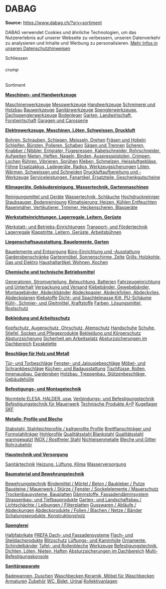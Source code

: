 # DABAG

**Source:** https://www.dabag.ch/?srv=sortiment

DABAG verwendet Cookies und ähnliche Technologien, um das Nutzererlebnis auf unserer Webseite zu verbessern, unseren Datenverkehr zu analysieren und Inhalte und Werbung zu personalisieren. [Mehr Infos in unseren Datenschutzhinweisen](https://www.dabag.ch/?srv=cms&rub=438)

Schliessen

###### crump

Sortiment

[**Maschinen- und Handwerkzeuge**](https://www.dabag.ch/?srv=sortiment&tenId=3)

[Maschinenwerkzeuge](https://www.dabag.ch/?srv=sortiment&tenid=3&rub=100000) [Messwerkzeuge](https://www.dabag.ch/?srv=sortiment&tenid=3&rub=103000) [Handwerkzeuge](https://www.dabag.ch/?srv=sortiment&tenid=3&rub=104000) [Schreinerei und Holzbau](https://www.dabag.ch/?srv=sortiment&tenid=3&rub=125000) [Bauwerkzeuge](https://www.dabag.ch/?srv=sortiment&tenid=3&rub=121000) [Sanitärwerkzeuge](https://www.dabag.ch/?srv=sortiment&tenid=3&rub=124000) [Spenglerwerkzeuge, Dachspenglerwerkzeuge](https://www.dabag.ch/?srv=sortiment&tenid=3&rub=123000) [Bodenleger](https://www.dabag.ch/?srv=sortiment&tenid=3&rub=100002347) [Garten, Landwirtschaft, Forstwirtschaft](https://www.dabag.ch/?srv=sortiment&tenid=3&rub=100065301) [Garagen und Carosserie](https://www.dabag.ch/?srv=sortiment&tenid=3&rub=128000)

[**Elektrowerkzeuge, Maschinen, Löten, Schweissen, Druckluft**](https://www.dabag.ch/?srv=sortiment&tenId=43)

[Bohren, Schrauben, Schlagen, Meisseln, Drehen](https://www.dabag.ch/?srv=sortiment&tenid=43&rub=100001849) [Fräsen und Hobeln](https://www.dabag.ch/?srv=sortiment&tenid=43&rub=202000) [Schleifen, Bürsten, Polieren, Schaben](https://www.dabag.ch/?srv=sortiment&tenid=43&rub=203000) [Sägen und Trennen](https://www.dabag.ch/?srv=sortiment&tenid=43&rub=100001852) [Scheren, Knabber / Nibbler, Entgrater, Fügepressen, Kabelschneider, Rohrschneider, Aufweiten](https://www.dabag.ch/?srv=sortiment&tenid=43&rub=100001853) [Nieten, Heften, Nageln, Binden, Auspresspistolen, Crimpen, Lochen](https://www.dabag.ch/?srv=sortiment&tenid=43&rub=100081348) [Rühren, Vibrieren, Sprühen](https://www.dabag.ch/?srv=sortiment&tenid=43&rub=100081349) [Kleben, Schmelzen, Heissluftgebläse, Föhne](https://www.dabag.ch/?srv=sortiment&tenid=43&rub=206000) [Ersatzakkus, Ladegeräte, Radios, Werkzeugsicherungen](https://www.dabag.ch/?srv=sortiment&tenid=43&rub=201000) [Löten, Wärmen, Schweissen und Schneiden](https://www.dabag.ch/?srv=sortiment&tenid=43&rub=100001861) [Druckluftaufbereitung und -Werkzeuge](https://www.dabag.ch/?srv=sortiment&tenid=43&rub=100081235) [Serviceleistungen, Fanartikel, Ersatzteile, Geschenkgutscheine](https://www.dabag.ch/?srv=sortiment&tenid=43&rub=100059242)

[**Klimageräte, Gebäudereinigung, Wassertechnik, Gartenmaschinen**](https://www.dabag.ch/?srv=sortiment&tenId=35)

[Reinigungsmittel und Geräte](https://www.dabag.ch/?srv=sortiment&tenid=35&rub=308000) [Wassertechnik, Schläuche](https://www.dabag.ch/?srv=sortiment&tenid=35&rub=305000) [Hochdruckreiniger](https://www.dabag.ch/?srv=sortiment&tenid=35&rub=100001858) [Staubsauger, Bodenreinigung](https://www.dabag.ch/?srv=sortiment&tenid=35&rub=100001856) [Klimatisierung: Heizen, Kühlen Entfeuchten](https://www.dabag.ch/?srv=sortiment&tenid=35&rub=100001859) [Rasenmäher, Vertikutierer, Trimmer, Heckenscheren, Blasgeräte](https://www.dabag.ch/?srv=sortiment&tenid=35&rub=100001888)

[**Werkstatteinrichtungen, Lagerregale, Leitern, Gerüste**](https://www.dabag.ch/?srv=sortiment&tenId=5)

[Werkstatt- und Betriebs-Einrichtungen](https://www.dabag.ch/?srv=sortiment&tenid=5&rub=400000) [Transport- und Fördertechnik](https://www.dabag.ch/?srv=sortiment&tenid=5&rub=100018579) [Lagerregale](https://www.dabag.ch/?srv=sortiment&tenid=5&rub=100016904) [Klapptritte, Leitern, Gerüste, Arbeitsbühnen](https://www.dabag.ch/?srv=sortiment&tenid=5&rub=100009799)

[**Liegenschaftsausstattung, Bauelemente, Garten**](https://www.dabag.ch/?srv=sortiment&tenId=195)

[Bauelemente und Entsorgung](https://www.dabag.ch/?srv=sortiment&tenid=195&rub=100008839) [Büro-Einrichtung und -Ausstattung](https://www.dabag.ch/?srv=sortiment&tenid=195&rub=350000) [Garderobenschränke](https://www.dabag.ch/?srv=sortiment&tenid=195&rub=100017924) [Gartenmöbel, Sonnenschirme, Zelte](https://www.dabag.ch/?srv=sortiment&tenid=195&rub=100016636) [Grills: Holzkohle, Gas und Elektro](https://www.dabag.ch/?srv=sortiment&tenid=195&rub=100065302) [Haushaltartikel: Wohnen, Kochen](https://www.dabag.ch/?srv=sortiment&tenid=195&rub=100052722)

[**Chemische und technische Betriebsmittel**](https://www.dabag.ch/?srv=sortiment&tenId=324)

[Generatoren, Stromverteilung, Beleuchtung, Batterien](https://www.dabag.ch/?srv=sortiment&tenid=324&rub=100064845) [Fahrzeugeinrichtung und Unterhalt](https://www.dabag.ch/?srv=sortiment&tenid=324&rub=100016912) [Verpackung und Versand](https://www.dabag.ch/?srv=sortiment&tenid=324&rub=100010171) [Klebebänder, Gewebebänder, Montagebänder, Abdeckbänder](https://www.dabag.ch/?srv=sortiment&tenid=324&rub=853) [Abdeckpapier, Abdeckfolien, Abdeckvlies, Abdeckplanen](https://www.dabag.ch/?srv=sortiment&tenid=324&rub=100075427) [Klebstoffe](https://www.dabag.ch/?srv=sortiment&tenid=324&rub=303000) [Dicht- und Spachtelmasse Kitt, PU-Schäume](https://www.dabag.ch/?srv=sortiment&tenid=324&rub=100075197) [Kühl-, Schmier- und Gleitmittel, Kraftstoffe](https://www.dabag.ch/?srv=sortiment&tenid=324&rub=304000) [Farben, Lösungsmittel, Rostschutz](https://www.dabag.ch/?srv=sortiment&tenid=324&rub=306000)

[**Bekleidung und Arbeitsschutz**](https://www.dabag.ch/?srv=sortiment&tenId=4)

[Kopfschutz, Augenschutz, Ohrschutz, Atemschutz](https://www.dabag.ch/?srv=sortiment&tenid=4&rub=302002) [Handschuhe](https://www.dabag.ch/?srv=sortiment&tenid=4&rub=302022) [Schuhe, Stiefel, Socken und Pflegeprodukte](https://www.dabag.ch/?srv=sortiment&tenid=4&rub=302026) [Bekleidung und Körperschutz](https://www.dabag.ch/?srv=sortiment&tenid=4&rub=302040) [Absturzsicherung](https://www.dabag.ch/?srv=sortiment&tenid=4&rub=1000883828) [Sicherheit am Arbeitsplatz](https://www.dabag.ch/?srv=sortiment&tenid=4&rub=302070) [Absturzsicherungen im Dachbereich](https://www.dabag.ch/?srv=sortiment&tenid=4&rub=100083077) [Exoskelette](https://www.dabag.ch/?srv=sortiment&tenid=4&rub=100087372)

[**Beschläge für Holz und Metall**](https://www.dabag.ch/?srv=sortiment&tenId=7)

[Tür- und Torbeschläge](https://www.dabag.ch/?srv=sortiment&tenid=7&rub=400) [Fenster- und Jalousiebeschläge](https://www.dabag.ch/?srv=sortiment&tenid=7&rub=500) [Möbel- und Schrankbeschläge](https://www.dabag.ch/?srv=sortiment&tenid=7&rub=599) [Küchen- und Badausstattung](https://www.dabag.ch/?srv=sortiment&tenid=7&rub=100087435) [Tischfüsse, Rollen, Innenausbau, Garderoben](https://www.dabag.ch/?srv=sortiment&tenid=7&rub=700) [Holzbau, Treppenbau, Stützenbeschläge, Gebäudehülle](https://www.dabag.ch/?srv=sortiment&tenid=7&rub=800)

[**Befestigungs- und Montagetechnik**](https://www.dabag.ch/?srv=sortiment&tenId=8)

[Normteile ELESA, HALDER, usw.](https://www.dabag.ch/?srv=sortiment&tenid=8&rub=301100) [Verbindungs- und Befestigungstechnik](https://www.dabag.ch/?srv=sortiment&tenid=8&rub=2000000) [Befestigungstechnik für Mauerwerk](https://www.dabag.ch/?srv=sortiment&tenid=8&rub=2000105) [Technische Produkte A+P](https://www.dabag.ch/?srv=sortiment&tenid=8&rub=100002811) [Kugellager SKF](https://www.dabag.ch/?srv=sortiment&tenid=8&rub=100004895)

[**Metalle: Profile und Bleche**](https://www.dabag.ch/?srv=sortiment&tenId=12)

[Stabstahl, Stahlleichtprofile / kaltgerollte Profile](https://www.dabag.ch/?srv=sortiment&tenid=12&rub=100004103) [Breitflanschträger und Formstahlträger](https://www.dabag.ch/?srv=sortiment&tenid=12&rub=100004104) [Hohlprofile](https://www.dabag.ch/?srv=sortiment&tenid=12&rub=100004107) [Qualitätsstahl Blankstahl](https://www.dabag.ch/?srv=sortiment&tenid=12&rub=100004160) [Qualitätsstahl warmgewalzt](https://www.dabag.ch/?srv=sortiment&tenid=12&rub=1000930816) [INOX / Rostfreier Stahl](https://www.dabag.ch/?srv=sortiment&tenid=12&rub=100004109) [Nichteisenmetalle](https://www.dabag.ch/?srv=sortiment&tenid=12&rub=100004110) [Bleche und Gitter](https://www.dabag.ch/?srv=sortiment&tenid=12&rub=100004105) [Rohrzubehör](https://www.dabag.ch/?srv=sortiment&tenid=12&rub=1000903089)

[**Haustechnik und Versorgung**](https://www.dabag.ch/?srv=sortiment&tenId=6)

[Sanitärtechnik](https://www.dabag.ch/?srv=sortiment&tenid=6&rub=100005901) [Heizung, Lüftung, Klima](https://www.dabag.ch/?srv=sortiment&tenid=6&rub=100003619) [Wasserversorgung](https://www.dabag.ch/?srv=sortiment&tenid=6&rub=100009441)

[**Baumaterial und Bewehrungstechnik**](https://www.dabag.ch/?srv=sortiment&tenId=11)

[Bewehrungstechnik](https://www.dabag.ch/?srv=sortiment&tenid=11&rub=100005078) [Bindemittel / Mörtel / Beton / Baukleber / Putze](https://www.dabag.ch/?srv=sortiment&tenid=11&rub=100005081) [Bausteine / Mauerwerk / Stürze / Fenster / Sockelelemente / Mauerschutz](https://www.dabag.ch/?srv=sortiment&tenid=11&rub=100006021) [Trockenbausysteme, Bauplatten](https://www.dabag.ch/?srv=sortiment&tenid=11&rub=100006023) [Dämmstoffe, Fassadendämmsystem](https://www.dabag.ch/?srv=sortiment&tenid=11&rub=100006024) [Strassenbau- und Tiefbauprodukte](https://www.dabag.ch/?srv=sortiment&tenid=11&rub=100006033) [Garten- und Landschaftsbau / Lichtschächte / Leibungen / Filterplatten](https://www.dabag.ch/?srv=sortiment&tenid=11&rub=100006038) [Gusswaren / Abläufe / Abdeckungen](https://www.dabag.ch/?srv=sortiment&tenid=11&rub=100006035) [Abdeckprodukte / Folien / Blachen / Netze / Bänder](https://www.dabag.ch/?srv=sortiment&tenid=11&rub=100006022) [Schalungsprodukte, Konstruktionsholz](https://www.dabag.ch/?srv=sortiment&tenid=11&rub=100005091)

[**Spenglerei**](https://www.dabag.ch/?srv=sortiment&tenId=507)

[Halbfabrikate](https://www.dabag.ch/?srv=sortiment&tenid=507&rub=10001593) [PREFA Dach- und Fassadensysteme](https://www.dabag.ch/?srv=sortiment&tenid=507&rub=10001634) [Flach- und Steildachprodukte](https://www.dabag.ch/?srv=sortiment&tenid=507&rub=10001649) [Blitzschutz](https://www.dabag.ch/?srv=sortiment&tenid=507&rub=10001688) [Lüftungs- und Kaminhüte](https://www.dabag.ch/?srv=sortiment&tenid=507&rub=10001672) [Ornamente, Schindelbänder](https://www.dabag.ch/?srv=sortiment&tenid=507&rub=10001703) [Tafel- und Rollenbleche](https://www.dabag.ch/?srv=sortiment&tenid=507&rub=10001722) [Werkzeuge](https://www.dabag.ch/?srv=sortiment&tenid=507&rub=100074227) [Befestigungstechnik, Dichten, Löten, Nieten, Haften](https://www.dabag.ch/?srv=sortiment&tenid=507&rub=100074243) [Absturzsicherungen im Dachbereich](https://www.dabag.ch/?srv=sortiment&tenid=507&rub=100084634) [Multi-Befestigungskonsole](https://www.dabag.ch/?srv=sortiment&tenid=507&rub=1000928796)

[**Sanitärapparate**](https://www.dabag.ch/?srv=sortiment&tenId=511)

[Badewannen, Duschen](https://www.dabag.ch/?srv=sortiment&tenid=511&rub=1000911112) [Waschbecken Keramik, Möbel für Waschbecken](https://www.dabag.ch/?srv=sortiment&tenid=511&rub=1000911121) [Armaturen](https://www.dabag.ch/?srv=sortiment&tenid=511&rub=1000911130) [Zubehör](https://www.dabag.ch/?srv=sortiment&tenid=511&rub=1000911149) [WC, Bidet, Urinal](https://www.dabag.ch/?srv=sortiment&tenid=511&rub=1000911167) [Kollektivanlagen](https://www.dabag.ch/?srv=sortiment&tenid=511&rub=1000911176)